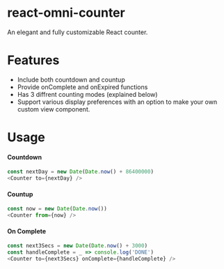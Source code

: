 # react-omni-counter
An elegant and fully customizable React counter.

# Features
- Include both countdown and countup
- Provide onComplete and onExpired functions
- Has 3 diffrent counting modes (explained below)
- Support various display preferences with an option to make your own custom view component.

# Usage
#### Countdown
```javascript
const nextDay = new Date(Date.now() + 86400000)
<Counter to={nextDay} />
```
#### Countup
```javascript
const now = new Date(Date.now())
<Counter from={now} />
```

#### On Complete
```javascript
const next3Secs = new Date(Date.now() + 3000)
const handleComplete = _ => console.log('DONE')
<Counter to={next3Secs} onComplete={handleComplete} />
```
